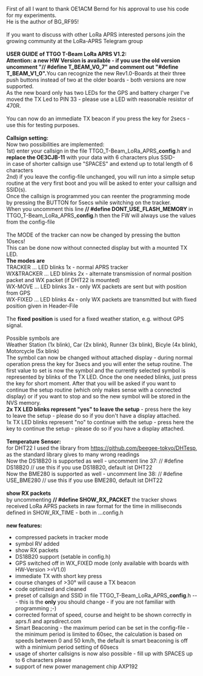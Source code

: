 First of all I want to thank OE1ACM Bernd for his approval to use his code for my experiments.<br>
He is the author of BG_RF95!<br>
<br>
If you want to discuss with other LoRa APRS interested persons join the growing community at the LoRa-APRS Telegram group<br>
<br>
<b>USER GUIDE of TTGO T-Beam LoRa APRS V1.2:</b><br>
<b>Attention: a new HW Version is available - if you use the old version uncomment "// #define T_BEAM_V0_7" and comment out "#define T_BEAM_V1_0".</b>You can recognize the new Rev1.0-Boards at their three push buttons instead of two at the older boards - both versions are now supported.<br>
As the new board only has two LEDs for the GPS and battery charger I've moved the TX Led to PIN 33 - please use a LED with reasonable resistor of 470R.<br>
<br>
You can now do an immediate TX beacon if you press the key for 2secs - use this for testing purposes.<br>
<br>
<b>Callsign setting:</b><br>
Now two possibilities are implemented:<br>
1st) enter your callsign in the file TTGO_T-Beam_LoRa_APRS_<b>config</b>.h and <b>replace the OE3CJB-11</b> with your data with 6 characters plus SSID-<br>
in case of shorter callsign use "SPACES" and extend up to total length of 6 characters<br>
2nd) if you leave the config-file unchanged, you will run into a simple setup routine at the very first boot and you will be asked to enter your callsign and SSID(s).<br>
Once the callsign is programmed you can reenter the programming mode by pressing the BUTTON for 5secs while switching on the tracker.<br>
When you uncomment this line <b>// #define DONT_USE_FLASH_MEMORY</b> in TTGO_T-Beam_LoRa_APRS_<b>config</b>.h then the FW will always use the values from the config-file<br>
<br>
The MODE of the tracker can now be changed by pressing the button 10secs!<br>
This can be done now without connected display but with a mounted TX LED.<br>
<b>The modes are</b><br>
TRACKER ...     LED blinks 1x - normal APRS tracker<br>
WX&TRACKER ...  LED blinks 2x - alternate transmission of normal position packet and WX packet (if DHT22 is mounted)<br>
WX-MOVE ...     LED blinks 3x - only WX packets are sent but with position from GPS<br>
WX-FIXED ...    LED blinks 4x - only WX packets are transmitted but with fixed position given in Header-File<br>
<br>
The <b>fixed position</b> is used for a fixed weather station, e.g. without GPS signal.<br>
<br>
Possible symbols are<br>
Weather Station (1x blink), Car (2x blink), Runner (3x blink), Bicyle (4x blink), Motorcycle (5x blink)<br>
The symbol can now be changed without attached display - during normal operation press the key for 3secs and you will enter the setup routine. The first value to set is now the symbol and the currently selected symbol is represented by blinks of the TX LED. Once the one needed blinks, just press the key for short moment. After that you will be asked if you want to continue the setup routine (which only makes sense with a connected display) or if you want to stop and so the new symbol will be stored in the NVS memory.<br>
<b>2x TX LED blinks represent "yes" to leave the setup</b> - press here the key to leave the setup - please do so if you don't have a display attached.<br>
1x TX LED blinks represent "no" to continue with the setup - press here the key to continue the setup - please do so if you have a display attached.<br>
<br>
<b>Temperature Sensor:</b><br>
for DHT22 I used the library from https://github.com/beegee-tokyo/DHTesp, as the standard library gives to many wrong readings<br>
Now the DS18B20 is supported as well - uncomment line 37: // #define DS18B20    // use this if you use DS18B20, default ist DHT22<br>
Now the BME280 is supported as well - uncomment line 38: // #define USE_BME280    // use this if you use BME280, default ist DHT22<br>
<br>
<b>show RX packets</b><br>
by uncommenting <b>// #define SHOW_RX_PACKET</b> the tracker shows received LoRa APRS packets in raw format for the time in milliseconds defined in SHOW_RX_TIME - both in ...config.h<br>
<br>
<b>new features:</b><br>
- compressed packets in tracker mode
- symbol RV added
- show RX packets
- DS18B20 support (setable in config.h)
- GPS switched off in WX_FIXED mode (only available with boards with HW-Version >=V1.0)
- immediate TX with short key press
- course changes of >30° will cause a TX beacon
- code optimized and cleaned
- preset of callsign and SSID in file TTGO_T-Beam_LoRa_APRS_<b>config</b>.h --- this is the <b>only</b> you should change - if you are not familiar with programming ;-)<br>
- corrected format of speed, course and height to be shown correctly in aprs.fi and aprsdirect.com
- Smart Beaconing - the maximum period can be set in the config-file - the minimum period is limited to 60sec, the calculation is based on speeds between 0 and 50 km/h, the default is smart beaconing is off with a minimium period setting of 60secs<br>
- usage of shorter callsigns is now also possible - fill up with SPACES up to 6 characters please<br>
- support of new power management chip AXP192<br>
